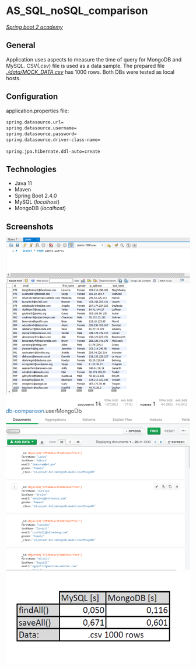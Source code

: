 # AS_SQL_noSQL_comparison
[*Spring boot 2 academy*](https://www.akademiaspring.pl/)

## General
Application uses aspects to measure the time of query for MongoDB and MySQL. CSV(*.csv*) file is used as a data sample. 
The prepared file [*./data/MOCK_DATA.csv*](https://www.mockaroo.com/) has 1000 rows. Both DBs were tested as local hosts.

## Configuration

application.properties file:

    spring.datasource.url=
    spring.datasource.username=
    spring.datasource.password=
    spring.datasource.driver-class-name=
    
    spring.jpa.hibernate.ddl-auto=create
    


## Technologies
- Java 11
- Maven
- Spring Boot 2.4.0
- MySQL (*localhost*)
- MongoDB (*localhost*)

## Screenshots

![mysql](./prtScr/1.png "MySQL")
![mongodb](./prtScr/2.png "MongoDB")
![result](./prtScr/4.png "Result")
